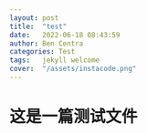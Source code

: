 ```yaml
---
layout: post
title:  "test"
date:   2022-06-18 08:43:59
author: Ben Centra
categories: Test
tags:	jekyll welcome
cover:  "/assets/instacode.png"
---
```


# 这是一篇测试文件
